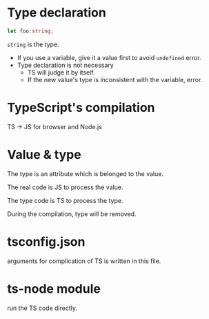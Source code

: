 # Type declaration
```TypeScript
let foo:string;
```
`string` is the type.

- If you use a variable, give it a value first to avoid `undefined` error.
- Type declaration is not necessary
	- TS will judge it by itself.
	- If the new value's type is inconsistent with the variable, error.
# TypeScript's compilation
TS -> JS for browser and Node.js


# Value & type

The type is an attribute which is belonged to the value.

The real code is JS to process the value.

The type code is TS to process the type.

During the compilation, type will be removed.

# tsconfig.json

arguments for complication of TS is written in this file.

# ts-node module

run the TS code directly.